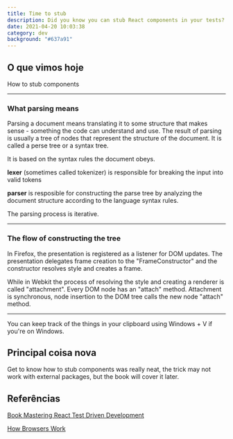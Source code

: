 ```yaml
---
title: Time to stub
description: Did you know you can stub React components in your tests?
date: 2021-04-20 10:03:38
category: dev
background: "#637a91"
---
```

## O que vimos hoje

How to stub components

- - -

### What parsing means

Parsing a document means translating it to some structure that makes sense - something the code can understand and use. The result of parsing is usually a tree of nodes that represent the structure of the document. It is called a perse tree or a syntax tree.

It is based on the syntax rules the document obeys.

**lexer** (sometimes called tokenizer) is responsible for breaking the input into valid tokens

**parser** is resposible for constructing the parse tree by analyzing the document structure according to the language syntax rules.

The parsing process is iterative.

- - -

### The flow of constructing the tree

In Firefox, the presentation is registered as a listener for DOM updates. The presentation delegates frame creation to the "FrameConstructor" and the constructor resolves style and creates a frame.

While in Webkit the process of resolving the style and creating a renderer is called "attachment". Every DOM node has an "attach" method. Attachment is synchronous, node insertion to the DOM tree calls the new node "attach" method.

- - -

You can keep track of the things in your clipboard using Windows + V if you're on Windows.

## Principal coisa nova

Get to know how to stub components was really neat, the trick may not work with external packages, but the book will cover it later.

## Referências

[Book Mastering React Test Driven Development](https://www.amazon.com.br/dp/B07RJCLX5C/ref=dp-kindle-redirect?_encoding=UTF8&btkr=1)

[How Browsers Work](http://taligarsiel.com/Projects/howbrowserswork1.htm)